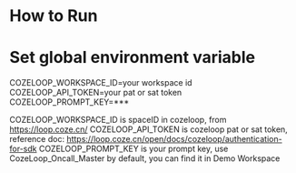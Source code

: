 # How to Run

# Set global environment variable
COZELOOP_WORKSPACE_ID=your workspace id
COZELOOP_API_TOKEN=your pat or sat token
COZELOOP_PROMPT_KEY=***

COZELOOP_WORKSPACE_ID is spaceID in cozeloop, from https://loop.coze.cn/
COZELOOP_API_TOKEN is cozeloop pat or sat token, reference doc: https://loop.coze.cn/open/docs/cozeloop/authentication-for-sdk
COZELOOP_PROMPT_KEY is your prompt key, use CozeLoop_Oncall_Master by default, you can find it in Demo Workspace
